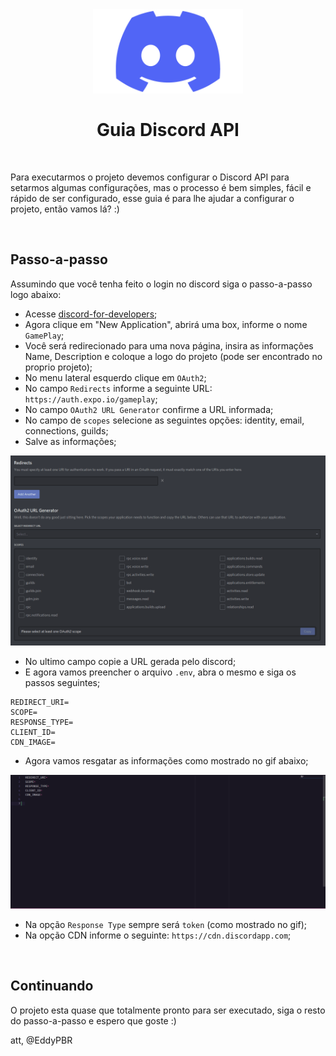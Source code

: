 <br />
<h1 align="center">
  <img alt="Github configuração" src="https://github.com/EddyPBR/gameplay/blob/main/.github/assets/discord-logo.png" width="240px" /> 
  <br />
  <br />
  Guia Discord API
</h1>
<br />

Para executarmos o projeto devemos configurar o Discord API para setarmos algumas configurações,
mas o processo é bem simples, fácil e rápido de ser configurado, esse guia é para lhe ajudar a 
configurar o projeto, então vamos lá? :)

<br />

## Passo-a-passo

Assumindo que você tenha feito o login no discord siga o passo-a-passo logo abaixo:

- Acesse [discord-for-developers]("https://discord.com/developers/applications");
- Agora clique em "New Application", abrirá uma box, informe o nome `GamePlay`;
- Você será redirecionado para uma nova página, insira as informações Name, Description e coloque a logo do projeto (pode ser encontrado no proprio projeto);
- No menu lateral esquerdo clique em `OAuth2`;
- No campo `Redirects` informe a seguinte URL: `https://auth.expo.io/gameplay`;
- No campo `OAuth2 URL Generator` confirme a URL informada;
- No campo de `scopes` selecione as seguintes opções: identity, email, connections, guilds;
- Salve as informações;

<p align="center">
  <img src="https://github.com/EddyPBR/gameplay/blob/main/.github/assets/gameplay-redirects-config.gif" alt="Discord API configuração" width="1080" />
</p>

- No ultimo campo copie a URL gerada pelo discord;
- E agora vamos preencher o arquivo `.env`, abra o mesmo e siga os passos seguintes;

```
REDIRECT_URI=
SCOPE=
RESPONSE_TYPE=
CLIENT_ID=
CDN_IMAGE=
```

- Agora vamos resgatar as informações como mostrado no gif abaixo;

<p align="center">
  <img src="https://github.com/EddyPBR/gameplay/blob/main/.github/assets/gameplay-configuracao-dotenv.gif" alt="Discord API dotenv configuração" width="1080" />
</p>

- Na opção `Response Type` sempre será `token` (como mostrado no gif);
- Na opção CDN informe o seguinte: `https://cdn.discordapp.com`;

<br />

## Continuando

O projeto esta quase que totalmente pronto para ser executado, siga o resto do passo-a-passo e espero que goste :)

att,
@EddyPBR
